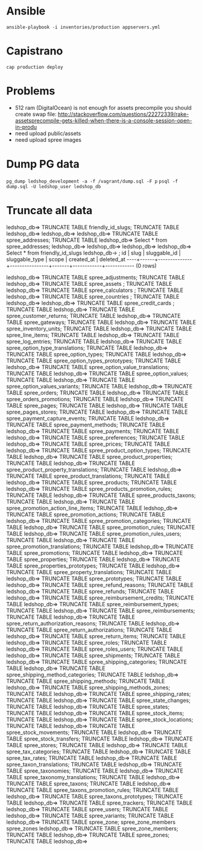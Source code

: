 # Ansible
`ansible-playbook -i inventories/production appservers.yml`

# Capistrano
`cap production deploy`

# Problems
- 512 ram (DigitalOcean) is not enough for assets precompile you should create swap file: http://stackoverflow.com/questions/22272339/rake-assetsprecompile-gets-killed-when-there-is-a-console-session-open-in-produ
- need upload public/assets
- need upload spree images

# Dump PG data
`pg_dump ledshop_development -a -f /vagrant/dump.sql -F p`
`psql -f dump.sql -U ledshop_user ledshop_db`

# Truncate all data
ledshop_db=> TRUNCATE TABLE friendly_id_slugs;
TRUNCATE TABLE
ledshop_db=>
ledshop_db=>
ledshop_db=> TRUNCATE TABLE spree_addresses;
TRUNCATE TABLE
ledshop_db=> Select * from spree_addresses;
ledshop_db=>
ledshop_db=>
ledshop_db=>
ledshop_db=> Select * from friendly_id_slugs
ledshop_db-> ;
 id | slug | sluggable_id | sluggable_type | scope | created_at | deleted_at
----+------+--------------+----------------+-------+------------+------------
(0 rows)

ledshop_db=> TRUNCATE TABLE spree_adjustments;
TRUNCATE TABLE
ledshop_db=> TRUNCATE TABLE spree_assets ;
TRUNCATE TABLE
ledshop_db=> TRUNCATE TABLE spree_calculators ;
TRUNCATE TABLE
ledshop_db=> TRUNCATE TABLE spree_countries ;
TRUNCATE TABLE
ledshop_db=>
ledshop_db=> TRUNCATE TABLE spree_credit_cards ;
TRUNCATE TABLE
ledshop_db=> TRUNCATE TABLE spree_customer_returns;
TRUNCATE TABLE
ledshop_db=> TRUNCATE TABLE spree_gateways;
TRUNCATE TABLE
ledshop_db=> TRUNCATE TABLE spree_inventory_units;
TRUNCATE TABLE
ledshop_db=> TRUNCATE TABLE spree_line_items;
TRUNCATE TABLE
ledshop_db=> TRUNCATE TABLE spree_log_entries;
TRUNCATE TABLE
ledshop_db=> TRUNCATE TABLE spree_option_type_translations;
TRUNCATE TABLE
ledshop_db=> TRUNCATE TABLE spree_option_types;
TRUNCATE TABLE
ledshop_db=> TRUNCATE TABLE spree_option_types_prototypes;
TRUNCATE TABLE
ledshop_db=> TRUNCATE TABLE spree_option_value_translations;
TRUNCATE TABLE
ledshop_db=> TRUNCATE TABLE spree_option_values;
TRUNCATE TABLE
ledshop_db=> TRUNCATE TABLE spree_option_values_variants;
TRUNCATE TABLE
ledshop_db=> TRUNCATE TABLE spree_orders;
TRUNCATE TABLE
ledshop_db=> TRUNCATE TABLE spree_orders_promotions;
TRUNCATE TABLE
ledshop_db=> TRUNCATE TABLE spree_pages;
TRUNCATE TABLE
ledshop_db=> TRUNCATE TABLE spree_pages_stores;
TRUNCATE TABLE
ledshop_db=> TRUNCATE TABLE spree_payment_capture_events;
TRUNCATE TABLE
ledshop_db=> TRUNCATE TABLE spree_payment_methods;
TRUNCATE TABLE
ledshop_db=> TRUNCATE TABLE spree_payments;
TRUNCATE TABLE
ledshop_db=> TRUNCATE TABLE spree_preferences;
TRUNCATE TABLE
ledshop_db=> TRUNCATE TABLE spree_prices;
TRUNCATE TABLE
ledshop_db=> TRUNCATE TABLE spree_product_option_types;
TRUNCATE TABLE
ledshop_db=> TRUNCATE TABLE spree_product_properties;
TRUNCATE TABLE
ledshop_db=> TRUNCATE TABLE spree_product_property_translations;
TRUNCATE TABLE
ledshop_db=> TRUNCATE TABLE spree_product_translations;
TRUNCATE TABLE
ledshop_db=> TRUNCATE TABLE spree_products;
TRUNCATE TABLE
ledshop_db=> TRUNCATE TABLE spree_products_promotion_rules;
TRUNCATE TABLE
ledshop_db=> TRUNCATE TABLE spree_products_taxons;
TRUNCATE TABLE
ledshop_db=> TRUNCATE TABLE spree_promotion_action_line_items;
TRUNCATE TABLE
ledshop_db=> TRUNCATE TABLE spree_promotion_actions;
TRUNCATE TABLE
ledshop_db=> TRUNCATE TABLE spree_promotion_categories;
TRUNCATE TABLE
ledshop_db=> TRUNCATE TABLE spree_promotion_rules;
TRUNCATE TABLE
ledshop_db=> TRUNCATE TABLE spree_promotion_rules_users;
TRUNCATE TABLE
ledshop_db=> TRUNCATE TABLE spree_promotion_translations;
TRUNCATE TABLE
ledshop_db=> TRUNCATE TABLE spree_promotions;
TRUNCATE TABLE
ledshop_db=> TRUNCATE TABLE spree_properties;
TRUNCATE TABLE
ledshop_db=> TRUNCATE TABLE spree_properties_prototypes;
TRUNCATE TABLE
ledshop_db=> TRUNCATE TABLE spree_property_translations;
TRUNCATE TABLE
ledshop_db=> TRUNCATE TABLE spree_prototypes;
TRUNCATE TABLE
ledshop_db=> TRUNCATE TABLE spree_refund_reasons;
TRUNCATE TABLE
ledshop_db=> TRUNCATE TABLE spree_refunds;
TRUNCATE TABLE
ledshop_db=> TRUNCATE TABLE spree_reimbursement_credits;
TRUNCATE TABLE
ledshop_db=> TRUNCATE TABLE spree_reimbursement_types;
TRUNCATE TABLE
ledshop_db=> TRUNCATE TABLE spree_reimbursements;
TRUNCATE TABLE
ledshop_db=> TRUNCATE TABLE spree_return_authorization_reasons;
TRUNCATE TABLE
ledshop_db=> TRUNCATE TABLE spree_return_authorizations;
TRUNCATE TABLE
ledshop_db=> TRUNCATE TABLE spree_return_items;
TRUNCATE TABLE
ledshop_db=> TRUNCATE TABLE spree_roles;
TRUNCATE TABLE
ledshop_db=> TRUNCATE TABLE spree_roles_users;
TRUNCATE TABLE
ledshop_db=> TRUNCATE TABLE spree_shipments;
TRUNCATE TABLE
ledshop_db=> TRUNCATE TABLE spree_shipping_categories;
TRUNCATE TABLE
ledshop_db=> TRUNCATE TABLE spree_shipping_method_categories;
TRUNCATE TABLE
ledshop_db=> TRUNCATE TABLE spree_shipping_methods;
TRUNCATE TABLE
ledshop_db=> TRUNCATE TABLE spree_shipping_methods_zones;
TRUNCATE TABLE
ledshop_db=> TRUNCATE TABLE spree_shipping_rates;
TRUNCATE TABLE
ledshop_db=> TRUNCATE TABLE spree_state_changes;
TRUNCATE TABLE
ledshop_db=> TRUNCATE TABLE spree_states;
TRUNCATE TABLE
ledshop_db=> TRUNCATE TABLE spree_stock_items;
TRUNCATE TABLE
ledshop_db=> TRUNCATE TABLE spree_stock_locations;
TRUNCATE TABLE
ledshop_db=> TRUNCATE TABLE spree_stock_movements;
TRUNCATE TABLE
ledshop_db=> TRUNCATE TABLE spree_stock_transfers;
TRUNCATE TABLE
ledshop_db=> TRUNCATE TABLE spree_stores;
TRUNCATE TABLE
ledshop_db=> TRUNCATE TABLE spree_tax_categories;
TRUNCATE TABLE
ledshop_db=> TRUNCATE TABLE spree_tax_rates;
TRUNCATE TABLE
ledshop_db=> TRUNCATE TABLE spree_taxon_translations;
TRUNCATE TABLE
ledshop_db=> TRUNCATE TABLE spree_taxonomies;
TRUNCATE TABLE
ledshop_db=> TRUNCATE TABLE spree_taxonomy_translations;
TRUNCATE TABLE
ledshop_db=> TRUNCATE TABLE spree_taxons;
TRUNCATE TABLE
ledshop_db=> TRUNCATE TABLE spree_taxons_promotion_rules;
TRUNCATE TABLE
ledshop_db=> TRUNCATE TABLE spree_taxons_prototypes;
TRUNCATE TABLE
ledshop_db=> TRUNCATE TABLE spree_trackers;
TRUNCATE TABLE
ledshop_db=> TRUNCATE TABLE spree_users;
TRUNCATE TABLE
ledshop_db=> TRUNCATE TABLE spree_variants;
TRUNCATE TABLE
ledshop_db=> TRUNCATE TABLE spree_zone;
spree_zone_members  spree_zones
ledshop_db=> TRUNCATE TABLE spree_zone_members;
TRUNCATE TABLE
ledshop_db=> TRUNCATE TABLE spree_zones;
TRUNCATE TABLE
ledshop_db=>
